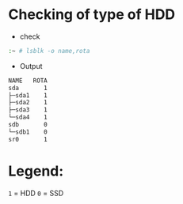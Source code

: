 # Checking of type of HDD
- check 

```bash
:~ # lsblk -o name,rota
```
- Output
```bash
NAME   ROTA
sda       1
├─sda1    1
├─sda2    1
├─sda3    1
└─sda4    1
sdb       0
└─sdb1    0
sr0       1
```
# Legend:
`1` =  HDD
`0` = SSD

